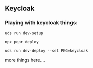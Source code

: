 ## Keycloak

### Playing with keycloak things:

`uds run dev-setup`

`npx pepr deploy`

`uds run dev-deploy --set PKG=keycloak`

more things here....
